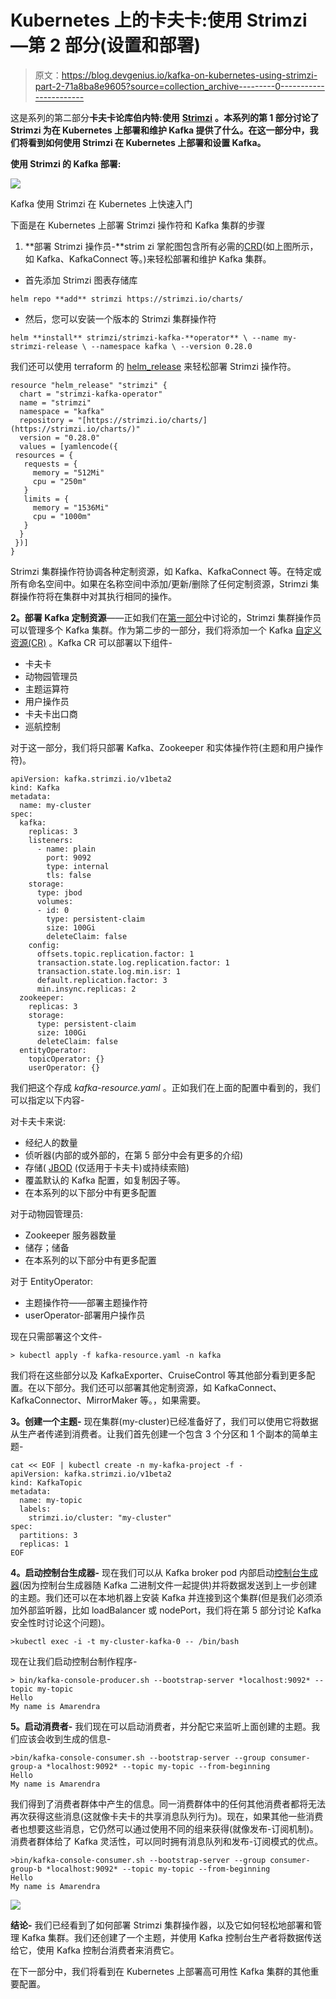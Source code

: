 # Kubernetes 上的卡夫卡:使用 Strimzi —第 2 部分(设置和部署)

> 原文：<https://blog.devgenius.io/kafka-on-kubernetes-using-strimzi-part-2-71a8ba8e9605?source=collection_archive---------0----------------------->

这是系列的第二部分**卡夫卡论库伯内特:使用** [**Strimzi**](https://strimzi.io/) **。本系列的第 1 部分讨论了 Strimzi 为在 Kubernetes 上部署和维护 Kafka 提供了什么。在这一部分中，我们将看到如何使用 Strimzi 在 Kubernetes 上部署和设置 Kafka。**

**使用 Strimzi 的 Kafka 部署:**

![](img/b80fa064b8d52bfd7d9e0d70a5204a55.png)

Kafka 使用 Strimzi 在 Kubernetes 上快速入门

下面是在 Kubernetes 上部署 Strimzi 操作符和 Kafka 集群的步骤

1.  **部署 Strimzi 操作员-**strim zi 掌舵图包含所有必需的[CRD](https://kubernetes.io/docs/tasks/extend-kubernetes/custom-resources/custom-resource-definitions/)(如上图所示，如 Kafka、KafkaConnect 等。)来轻松部署和维护 Kafka 集群。

*   首先添加 Strimzi 图表存储库

```
helm repo **add** strimzi https://strimzi.io/charts/
```

*   然后，您可以安装一个版本的 Strimzi 集群操作符

```
helm **install** strimzi/strimzi-kafka-**operator** \ --name my-strimzi-release \ --namespace kafka \ --version 0.28.0
```

我们还可以使用 terraform 的 [helm_release](https://registry.terraform.io/providers/hashicorp/helm/latest/docs/resources/release) 来轻松部署 Strimzi 操作符。

```
resource "helm_release" "strimzi" {
  chart = "strimzi-kafka-operator"
  name = "strimzi"
  namespace = "kafka"
  repository = "[https://strimzi.io/charts/](https://strimzi.io/charts/)"
  version = "0.28.0"
  values = [yamlencode({
 resources = {
   requests = {
     memory = "512Mi"
     cpu = "250m"
   }
   limits = {
     memory = "1536Mi"
     cpu = "1000m"
   }
  }
 })]
}
```

Strimzi 集群操作符协调各种定制资源，如 Kafka、KafkaConnect 等。在特定或所有命名空间中。如果在名称空间中添加/更新/删除了任何定制资源，Strimzi 集群操作符将在集群中对其执行相同的操作。

**2。部署 Kafka 定制资源**——正如我们在[第一部分](https://medium.com/@singh.amarendra/kafka-on-kubernetes-using-strimzi-part-1-83d74564135e)中讨论的，Strimzi 集群操作员可以管理多个 Kafka 集群。作为第二步的一部分，我们将添加一个 Kafka [自定义资源(CR)](https://kubernetes.io/docs/concepts/extend-kubernetes/api-extension/custom-resources/) 。Kafka CR 可以部署以下组件-

*   卡夫卡
*   动物园管理员
*   主题运算符
*   用户操作员
*   卡夫卡出口商
*   巡航控制

对于这一部分，我们将只部署 Kafka、Zookeeper 和实体操作符(主题和用户操作符)。

```
apiVersion: kafka.strimzi.io/v1beta2
kind: Kafka
metadata:
  name: my-cluster
spec:
  kafka:
    replicas: 3
    listeners:
      - name: plain
        port: 9092
        type: internal
        tls: false
    storage:
      type: jbod
      volumes:
      - id: 0
        type: persistent-claim
        size: 100Gi
        deleteClaim: false
    config:
      offsets.topic.replication.factor: 1
      transaction.state.log.replication.factor: 1
      transaction.state.log.min.isr: 1
      default.replication.factor: 3
      min.insync.replicas: 2
  zookeeper:
    replicas: 3
    storage:
      type: persistent-claim
      size: 100Gi
      deleteClaim: false
  entityOperator:
    topicOperator: {}
    userOperator: {}
```

我们把这个存成 *kafka-resource.yaml* 。正如我们在上面的配置中看到的，我们可以指定以下内容-

对卡夫卡来说:

*   经纪人的数量
*   侦听器(内部的或外部的，在第 5 部分中会有更多的介绍)
*   存储( [JBOD](https://strimzi.io/blog/2019/03/07/strimzi-0.11.0-release/) (仅适用于卡夫卡)或持续索赔)
*   覆盖默认的 Kafka 配置，如复制因子等。
*   在本系列的以下部分中有更多配置

对于动物园管理员:

*   Zookeeper 服务器数量
*   储存；储备
*   在本系列的以下部分中有更多配置

对于 EntityOperator:

*   主题操作符——部署主题操作符
*   userOperator-部署用户操作员

现在只需部署这个文件-

```
> kubectl apply -f kafka-resource.yaml -n kafka
```

我们将在这些部分以及 KafkaExporter、CruiseControl 等其他部分看到更多配置。在以下部分。我们还可以部署其他定制资源，如 KafkaConnect、KafkaConnector、MirrorMaker 等。，如果需要。

**3。创建一个主题-** 现在集群(my-cluster)已经准备好了，我们可以使用它将数据从生产者传递到消费者。让我们首先创建一个包含 3 个分区和 1 个副本的简单主题-

```
cat << EOF | kubectl create -n my-kafka-project -f -
apiVersion: kafka.strimzi.io/v1beta2
kind: KafkaTopic
metadata:
  name: my-topic
  labels:
    strimzi.io/cluster: "my-cluster"
spec:
  partitions: 3
  replicas: 1
EOF
```

**4。启动控制台生成器-** 现在我们可以从 Kafka broker pod 内部启动[控制台生成器](http://cloudurable.com/blog/kafka-tutorial-kafka-from-command-line/index.html#:~:text=Run%20Kafka%20Producer%20Console&text=Kafka%20provides%20the%20utility%20kafka,console.sh%20and%20run%20it.)(因为控制台生成器随 Kafka 二进制文件一起提供)并将数据发送到上一步创建的主题。我们还可以在本地机器上安装 Kafka 并连接到这个集群(但是我们必须添加外部监听器，比如 loadBalancer 或 nodePort，我们将在第 5 部分讨论 Kafka 安全性时讨论这个问题)。

```
>kubectl exec -i -t my-cluster-kafka-0 -- /bin/bash
```

现在让我们启动控制台制作程序-

```
> bin/kafka-console-producer.sh --bootstrap-server *localhost:9092* --topic my-topic
Hello
My name is Amarendra
```

**5。启动消费者-** 我们现在可以启动消费者，并分配它来监听上面创建的主题。我们应该会收到生成的信息-

```
>bin/kafka-console-consumer.sh --bootstrap-server --group consumer-group-a *localhost:9092* --topic my-topic --from-beginning
Hello
My name is Amarendra
```

我们得到了消费者群体中产生的信息。同一消费群体中的任何其他消费者都将无法再次获得这些消息(这就像卡夫卡的共享消息队列行为)。现在，如果其他一些消费者也想要这些消息，它仍然可以通过使用不同的组来获得(就像发布-订阅机制)。消费者群体给了 Kafka 灵活性，可以同时拥有消息队列和发布-订阅模式的优点。

```
>bin/kafka-console-consumer.sh --bootstrap-server --group consumer-group-b *localhost:9092* --topic my-topic --from-beginning
Hello
My name is Amarendra
```

![](img/034e15d21bffd7b1359b274005ed2817.png)

**结论-** 我们已经看到了如何部署 Strimzi 集群操作器，以及它如何轻松地部署和管理 Kafka 集群。我们还创建了一个主题，并使用 Kafka 控制台生产者将数据传送给它，使用 Kafka 控制台消费者来消费它。

在下一部分中，我们将看到在 Kubernetes 上部署高可用性 Kafka 集群的其他重要配置。